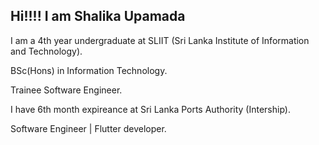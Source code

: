 ## Hi!!!! I am Shalika Upamada  

  I am a 4th year undergraduate at SLIIT (Sri Lanka Institute of Information and Technology).

  BSc(Hons) in Information Technology.

  Trainee Software Engineer.
  
  I have 6th month expireance at Sri Lanka Ports Authority (Intership).
  
  Software Engineer | Flutter developer.
